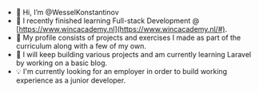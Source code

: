- 👋 Hi, I’m @WesselKonstantinov
- 💪 I recently finished learning Full-stack Development @ [https://www.wincacademy.nl](https://www.wincacademy.nl/#). 
- 👀 My profile consists of projects and exercises I made as part of the curriculum along with a few of my own.
- 🌱 I will keep building various projects and am currently learning Laravel by working on a basic blog.
- 💡 I'm currently looking for an employer in order to build working experience as a junior developer.

<!---
WesselKonstantinov/WesselKonstantinov is a ✨ special ✨ repository because its `README.md` (this file) appears on your GitHub profile.
You can click the Preview link to take a look at your changes.
--->
